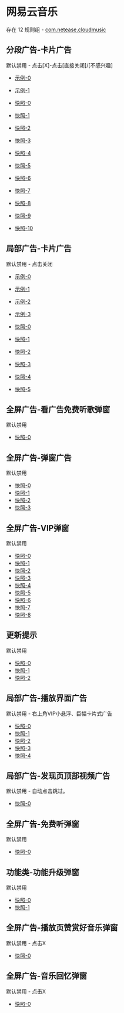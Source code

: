 # 网易云音乐

存在 12 规则组 - [com.netease.cloudmusic](/src/apps/com.netease.cloudmusic.ts)

## 分段广告-卡片广告

默认禁用 - 点击[X]-点击[直接关闭]/[不感兴趣]

- [示例-0](https://m.gkd.li/57941037/a603ceca-7e89-4b1f-9e17-508c583b32d8)
- [示例-1](https://m.gkd.li/57941037/b14cda2e-27e5-4a91-8037-3ccbf1f9d0da)

- [快照-0](https://i.gkd.li/import/14277140)
- [快照-1](https://i.gkd.li/import/13859634)
- [快照-2](https://i.gkd.li/import/12829964)
- [快照-3](https://i.gkd.li/import/12829953)
- [快照-4](https://i.gkd.li/import/13927753)
- [快照-5](https://i.gkd.li/import/13526986)
- [快照-6](https://i.gkd.li/import/13526711)
- [快照-7](https://i.gkd.li/import/12829967)
- [快照-8](https://i.gkd.li/import/14277137)
- [快照-9](https://i.gkd.li/import/13859635)
- [快照-10](https://i.gkd.li/import/13526712)

## 局部广告-卡片广告

默认禁用 - 点击关闭

- [示例-0](https://m.gkd.li/57941037/827ebe8b-f3c6-4068-8d31-11d5b2578680)
- [示例-1](https://m.gkd.li/57941037/3d0a500b-8f73-4da9-8e05-88f39c7cb58f)
- [示例-2](https://m.gkd.li/57941037/ed4bb569-b3e1-4644-a586-f01d95c150e9)
- [示例-3](https://m.gkd.li/57941037/2933d8b0-7731-46bb-a644-836da1886958)

- [快照-0](https://i.gkd.li/import/12745666)
- [快照-1](https://i.gkd.li/import/14275571)
- [快照-2](https://i.gkd.li/import/14275955)
- [快照-3](https://i.gkd.li/import/14070500)
- [快照-4](https://i.gkd.li/import/14276854)
- [快照-5](https://i.gkd.li/import/14318169)

## 全屏广告-看广告免费听歌弹窗

默认禁用

- [快照-0](https://i.gkd.li/import/12843383)

## 全屏广告-弹窗广告

默认禁用

- [快照-0](https://i.gkd.li/import/13188737)
- [快照-1](https://i.gkd.li/import/13229016)
- [快照-2](https://i.gkd.li/import/13684724)
- [快照-3](https://i.gkd.li/import/13962214)

## 全屏广告-VIP弹窗

默认禁用

- [快照-0](https://i.gkd.li/import/13189055)
- [快照-1](https://i.gkd.li/import/13260416)
- [快照-2](https://i.gkd.li/import/13996787)
- [快照-3](https://i.gkd.li/import/13228955)
- [快照-4](https://i.gkd.li/import/13230603)
- [快照-5](https://i.gkd.li/import/13230605)
- [快照-6](https://i.gkd.li/import/14268181)
- [快照-7](https://i.gkd.li/import/13391498)
- [快照-8](https://i.gkd.li/import/14045917)

## 更新提示

默认禁用

- [快照-0](https://i.gkd.li/import/13233790)
- [快照-1](https://i.gkd.li/import/13197457)
- [快照-2](https://i.gkd.li/import/13228878)

## 局部广告-播放界面广告

默认禁用 - 右上角VIP小悬浮、巨幅卡片式广告

- [快照-0](https://i.gkd.li/import/13402634)
- [快照-1](https://i.gkd.li/import/13402635)
- [快照-2](https://i.gkd.li/import/13402636)
- [快照-3](https://i.gkd.li/import/13527105)
- [快照-4](https://i.gkd.li/import/14045424)

## 局部广告-发现页顶部视频广告

默认禁用 - 自动点击跳过。

- [快照-0](https://i.gkd.li/import/13768367)

## 全屏广告-免费听弹窗

默认禁用

- [快照-0](https://i.gkd.li/import/13804534)

## 功能类-功能升级弹窗

默认禁用

- [快照-0](https://i.gkd.li/import/13804541)
- [快照-1](https://i.gkd.li/import/13804544)

## 全屏广告-播放页赞赏好音乐弹窗

默认禁用 - 点击X

- [快照-0](https://i.gkd.li/import/13848913)

## 全屏广告-音乐回忆弹窗

默认禁用 - 点击X

- [快照-0](https://i.gkd.li/import/14036940)
